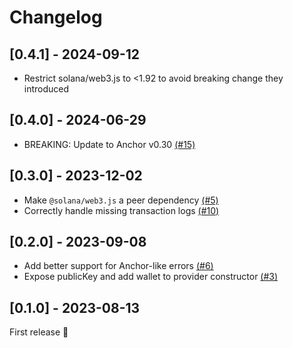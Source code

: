 # Changelog

## [0.4.1] - 2024-09-12

- Restrict solana/web3.js to <1.92 to avoid breaking change they introduced

## [0.4.0] - 2024-06-29

- BREAKING: Update to Anchor v0.30 [(#15)](https://github.com/kevinheavey/anchor-bankrun/pull/15)

## [0.3.0] - 2023-12-02

- Make `@solana/web3.js` a peer dependency [(#5)](https://github.com/kevinheavey/anchor-bankrun/pull/5)
- Correctly handle missing transaction logs [(#10)](https://github.com/kevinheavey/anchor-bankrun/pull/10)

## [0.2.0] - 2023-09-08

- Add better support for Anchor-like errors [(#6)](https://github.com/kevinheavey/anchor-bankrun/pull/6)
- Expose publicKey and add wallet to provider constructor [(#3)](https://github.com/kevinheavey/anchor-bankrun/pull/3)

## [0.1.0] - 2023-08-13

First release 🚀
